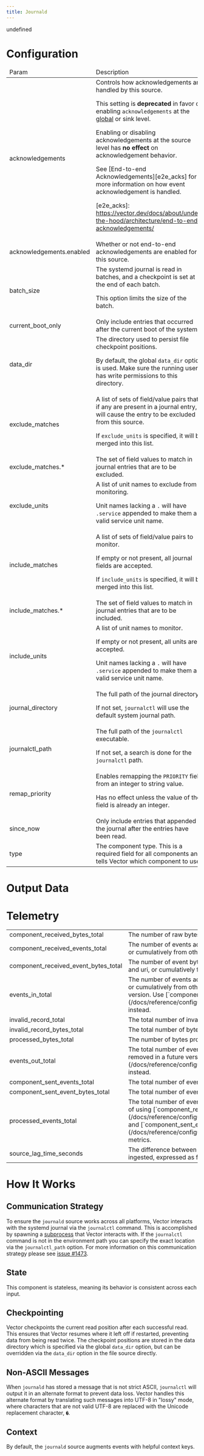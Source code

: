 ```yaml
---
title: Journald
---
```

undefined

# Configuration
<table><thead><tr><td>Param</td><td>Description</td></tr></thead><tbody><tr><td>acknowledgements</td><td>Controls how acknowledgements are handled by this source.

This setting is **deprecated** in favor of enabling `acknowledgements` at the [global][global_acks] or sink level.

Enabling or disabling acknowledgements at the source level has **no effect** on acknowledgement behavior.

See [End-to-end Acknowledgements][e2e_acks] for more information on how event acknowledgement is handled.

[global_acks]: https://vector.dev/docs/reference/configuration/global-options/#acknowledgements
[e2e_acks]: https://vector.dev/docs/about/under-the-hood/architecture/end-to-end-acknowledgements/</td></tr><tr><td>acknowledgements.enabled</td><td>Whether or not end-to-end acknowledgements are enabled for this source.</td></tr><tr><td>batch_size</td><td>The systemd journal is read in batches, and a checkpoint is set at the end of each batch.

This option limits the size of the batch.</td></tr><tr><td>current_boot_only</td><td>Only include entries that occurred after the current boot of the system.</td></tr><tr><td>data_dir</td><td>The directory used to persist file checkpoint positions.

By default, the global `data_dir` option is used. Make sure the running user has write
permissions to this directory.</td></tr><tr><td>exclude_matches</td><td>A list of sets of field/value pairs that, if any are present in a journal entry, will cause
the entry to be excluded from this source.

If `exclude_units` is specified, it will be merged into this list.</td></tr><tr><td>exclude_matches.*</td><td>The set of field values to match in journal entries that are to be excluded.</td></tr><tr><td>exclude_units</td><td>A list of unit names to exclude from monitoring.

Unit names lacking a `.` will have `.service` appended to make them a valid service unit
name.</td></tr><tr><td>include_matches</td><td>A list of sets of field/value pairs to monitor.

If empty or not present, all journal fields are accepted.

If `include_units` is specified, it will be merged into this list.</td></tr><tr><td>include_matches.*</td><td>The set of field values to match in journal entries that are to be included.</td></tr><tr><td>include_units</td><td>A list of unit names to monitor.

If empty or not present, all units are accepted.

Unit names lacking a `.` will have `.service` appended to make them a valid service unit name.</td></tr><tr><td>journal_directory</td><td>The full path of the journal directory.

If not set, `journalctl` will use the default system journal path.</td></tr><tr><td>journalctl_path</td><td>The full path of the `journalctl` executable.

If not set, a search is done for the `journalctl` path.</td></tr><tr><td>remap_priority</td><td>Enables remapping the `PRIORITY` field from an integer to string value.

Has no effect unless the value of the field is already an integer.</td></tr><tr><td>since_now</td><td>Only include entries that appended to the journal after the entries have been read.</td></tr><tr><td>type</td><td>The component type. This is a required field for all components and tells Vector which component to use.</td></tr></tbody></table>

# Output Data

# Telemetry
<table></tbody><tr><td>component_received_bytes_total</td><td>The number of raw bytes accepted by this component from source origins.</td></tr><tr><td>component_received_events_total</td><td>The number of events accepted by this component either from tagged
origins like file and uri, or cumulatively from other origins.</td></tr><tr><td>component_received_event_bytes_total</td><td>The number of event bytes accepted by this component either from
tagged origins like file and uri, or cumulatively from other origins.</td></tr><tr><td>events_in_total</td><td>The number of events accepted by this component either from tagged
origins like file and uri, or cumulatively from other origins.
This metric is deprecated and will be removed in a future version.
Use [`component_received_events_total`](/docs/reference/configuration/sources/internal_metrics/#component_received_events_total) instead.</td></tr><tr><td>invalid_record_total</td><td>The total number of invalid records that have been discarded.</td></tr><tr><td>invalid_record_bytes_total</td><td>The total number of bytes from invalid records that have been discarded.</td></tr><tr><td>processed_bytes_total</td><td>The number of bytes processed by the component.</td></tr><tr><td>events_out_total</td><td>The total number of events emitted by this component.
This metric is deprecated and will be removed in a future version.
Use [`component_sent_events_total`](/docs/reference/configuration/sources/internal_metrics/#component_sent_events_total) instead.</td></tr><tr><td>component_sent_events_total</td><td>The total number of events emitted by this component.</td></tr><tr><td>component_sent_event_bytes_total</td><td>The total number of event bytes emitted by this component.</td></tr><tr><td>processed_events_total</td><td>The total number of events processed by this component.
This metric is deprecated in place of using
[`component_received_events_total`](/docs/reference/configuration/sources/internal_metrics/#component_received_events_total) and
[`component_sent_events_total`](/docs/reference/configuration/sources/internal_metrics/#component_sent_events_total) metrics.</td></tr><tr><td>source_lag_time_seconds</td><td>The difference between the timestamp recorded in each event and the time when it was ingested, expressed as fractional seconds.</td></tr></tbody></table>

# How It Works
## Communication Strategy
To ensure the `journald` source works across all platforms, Vector interacts
with the systemd journal via the `journalctl` command. This is accomplished by
spawning a [subprocess](https://docs.rs/subprocess) that Vector interacts
with. If the `journalctl` command is not in the environment path you can
specify the exact location via the `journalctl_path` option. For more
information on this communication strategy please see
[issue #1473](https://github.com/vectordotdev/vector/issues/1473).

## State
This component is stateless, meaning its behavior is consistent across each input.

## Checkpointing
Vector checkpoints the current read position after each
successful read. This ensures that Vector resumes where it left
off if restarted, preventing data from being read twice. The
checkpoint positions are stored in the data directory which is
specified via the global `data_dir` option, but can be overridden
via the `data_dir` option in the file source directly.

## Non-ASCII Messages
When `journald` has stored a message that is not strict ASCII,
`journalctl` will output it in an alternate format to prevent data
loss. Vector handles this alternate format by translating such messages
into UTF-8 in "lossy" mode, where characters that are not valid UTF-8
are replaced with the Unicode replacement character, `�`.

## Context
By default, the `journald` source augments events with helpful
context keys.


